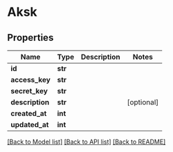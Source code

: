 # Aksk

## Properties
Name | Type | Description | Notes
------------ | ------------- | ------------- | -------------
**id** | **str** |  | 
**access_key** | **str** |  | 
**secret_key** | **str** |  | 
**description** | **str** |  | [optional] 
**created_at** | **int** |  | 
**updated_at** | **int** |  | 

[[Back to Model list]](../README.md#documentation-for-models) [[Back to API list]](../README.md#documentation-for-api-endpoints) [[Back to README]](../README.md)

